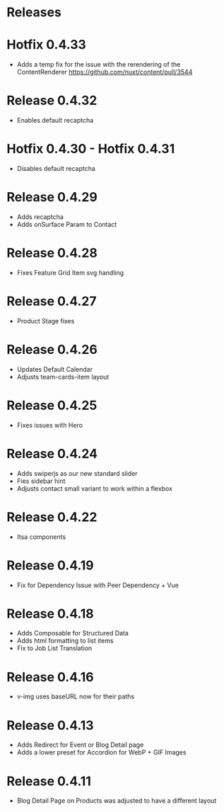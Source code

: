 # Releases

# Hotfix 0.4.33

- Adds a temp fix for the issue with the rerendering of the ContentRenderer https://github.com/nuxt/content/pull/3544

# Release 0.4.32

- Enables default recaptcha

# Hotfix 0.4.30 - Hotfix 0.4.31

- Disables default recaptcha

# Release 0.4.29

- Adds recaptcha
- Adds onSurface Param to Contact

# Release 0.4.28

- Fixes Feature Grid Item svg handling

# Release 0.4.27

- Product Stage fixes

# Release 0.4.26

- Updates Default Calendar
- Adjusts team-cards-item layout

# Release 0.4.25

- Fixes issues with Hero

# Release 0.4.24

- Adds swiperjs as our new standard slider
- Fies sidebar hint
- Adjusts contact small variant to work within a flexbox

# Release 0.4.22

- Itsa components

# Release 0.4.19

- Fix for Dependency Issue with Peer Dependency + Vue

# Release 0.4.18

- Adds Composable for Structured Data
- Adds html formatting to list items
- Fix to Job List Translation

# Release 0.4.16

- v-img uses baseURL now for their paths

# Release 0.4.13

- Adds Redirect for Event or Blog Detail page
- Adds a lower preset for Accordion for WebP + GIF Images

# Release 0.4.11

- Blog Detail Page on Products was adjusted to have a different layout
